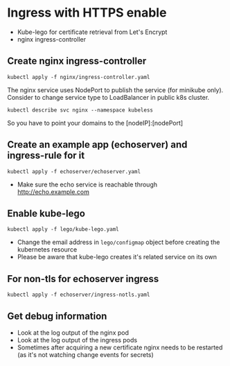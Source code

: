 # Ingress with HTTPS enable

- Kube-lego for certificate retrieval from Let's Encrypt
- nginx ingress-controller

## Create nginx ingress-controller

```
kubectl apply -f nginx/ingress-controller.yaml
```

The nginx service uses NodePort to publish the service (for minikube only). Consider to change service type to LoadBalancer in public k8s cluster.

```
kubectl describe svc nginx --namespace kubeless
```

So you have to point your domains to the [nodeIP]:[nodePort]

## Create an example app (echoserver) and ingress-rule for it

```
kubectl apply -f echoserver/echoserver.yaml
```

- Make sure the echo service is reachable through http://echo.example.com

## Enable kube-lego

```
kubectl apply -f lego/kube-lego.yaml
```
- Change the email address in `lego/configmap` object before creating the
  kubernetes resource
- Please be aware that kube-lego creates it's related service on its own


## For non-tls for echoserver ingress

```
kubectl apply -f echoserver/ingress-notls.yaml
```

## Get debug information

- Look at the log output of the nginx pod
- Look at the log output of the ingress pods
- Sometimes after acquiring a new certificate nginx needs to be restarted (as
  it's not watching change events for secrets)
